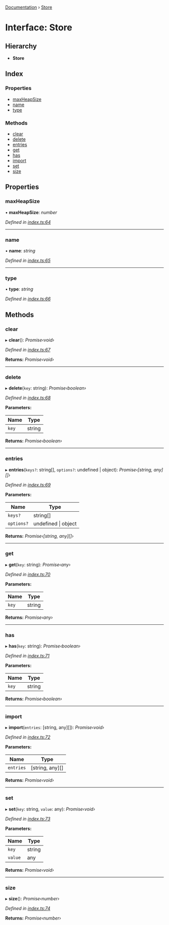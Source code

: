 [Documentation](../README.md) › [Store](store.md)

# Interface: Store

## Hierarchy

* **Store**

## Index

### Properties

* [maxHeapSize](store.md#maxheapsize)
* [name](store.md#name)
* [type](store.md#type)

### Methods

* [clear](store.md#clear)
* [delete](store.md#delete)
* [entries](store.md#entries)
* [get](store.md#get)
* [has](store.md#has)
* [import](store.md#import)
* [set](store.md#set)
* [size](store.md#size)

## Properties

###  maxHeapSize

• **maxHeapSize**: *number*

*Defined in [index.ts:64](https://github.com/badbatch/cachemap/blob/f503e0e/packages/types/src/index.ts#L64)*

___

###  name

• **name**: *string*

*Defined in [index.ts:65](https://github.com/badbatch/cachemap/blob/f503e0e/packages/types/src/index.ts#L65)*

___

###  type

• **type**: *string*

*Defined in [index.ts:66](https://github.com/badbatch/cachemap/blob/f503e0e/packages/types/src/index.ts#L66)*

## Methods

###  clear

▸ **clear**(): *Promise‹void›*

*Defined in [index.ts:67](https://github.com/badbatch/cachemap/blob/f503e0e/packages/types/src/index.ts#L67)*

**Returns:** *Promise‹void›*

___

###  delete

▸ **delete**(`key`: string): *Promise‹boolean›*

*Defined in [index.ts:68](https://github.com/badbatch/cachemap/blob/f503e0e/packages/types/src/index.ts#L68)*

**Parameters:**

Name | Type |
------ | ------ |
`key` | string |

**Returns:** *Promise‹boolean›*

___

###  entries

▸ **entries**(`keys?`: string[], `options?`: undefined | object): *Promise‹[string, any][]›*

*Defined in [index.ts:69](https://github.com/badbatch/cachemap/blob/f503e0e/packages/types/src/index.ts#L69)*

**Parameters:**

Name | Type |
------ | ------ |
`keys?` | string[] |
`options?` | undefined &#124; object |

**Returns:** *Promise‹[string, any][]›*

___

###  get

▸ **get**(`key`: string): *Promise‹any›*

*Defined in [index.ts:70](https://github.com/badbatch/cachemap/blob/f503e0e/packages/types/src/index.ts#L70)*

**Parameters:**

Name | Type |
------ | ------ |
`key` | string |

**Returns:** *Promise‹any›*

___

###  has

▸ **has**(`key`: string): *Promise‹boolean›*

*Defined in [index.ts:71](https://github.com/badbatch/cachemap/blob/f503e0e/packages/types/src/index.ts#L71)*

**Parameters:**

Name | Type |
------ | ------ |
`key` | string |

**Returns:** *Promise‹boolean›*

___

###  import

▸ **import**(`entries`: [string, any][]): *Promise‹void›*

*Defined in [index.ts:72](https://github.com/badbatch/cachemap/blob/f503e0e/packages/types/src/index.ts#L72)*

**Parameters:**

Name | Type |
------ | ------ |
`entries` | [string, any][] |

**Returns:** *Promise‹void›*

___

###  set

▸ **set**(`key`: string, `value`: any): *Promise‹void›*

*Defined in [index.ts:73](https://github.com/badbatch/cachemap/blob/f503e0e/packages/types/src/index.ts#L73)*

**Parameters:**

Name | Type |
------ | ------ |
`key` | string |
`value` | any |

**Returns:** *Promise‹void›*

___

###  size

▸ **size**(): *Promise‹number›*

*Defined in [index.ts:74](https://github.com/badbatch/cachemap/blob/f503e0e/packages/types/src/index.ts#L74)*

**Returns:** *Promise‹number›*

